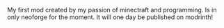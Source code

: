 My first mod created by my passion of minectraft and programming. Is in only neoforge for the moment. It will one day be published on modrinth! 
